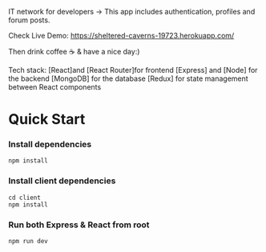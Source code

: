 IT network for developers ->
 This app includes authentication, profiles and forum posts. 

Check Live Demo: https://sheltered-caverns-19723.herokuapp.com/

Then drink coffee ☕️ & have a nice day:)

Tech stack: 
[React]and [React Router]for frontend
[Express] and [Node] for the backend
[MongoDB] for the database
[Redux] for state management between React components


# Quick Start



### Install dependencies

```
npm install
```

### Install client dependencies

```
cd client
npm install
```

### Run both Express & React from root

```
npm run dev
```
